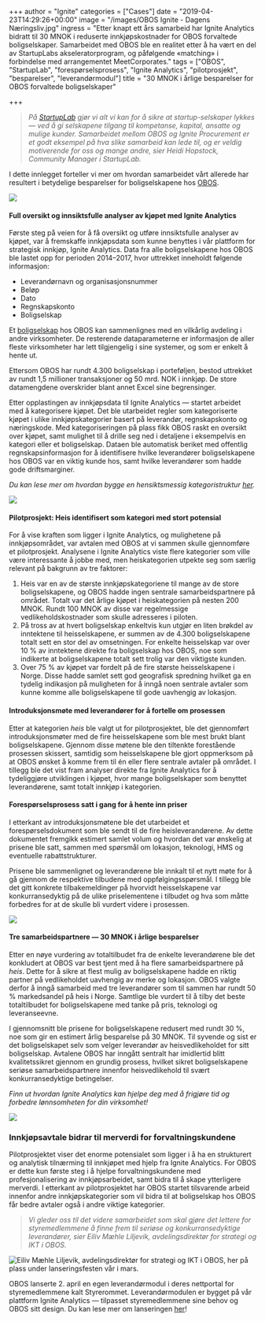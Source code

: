 +++
author = "Ignite"
categories = ["Cases"]
date = "2019-04-23T14:29:26+00:00"
image = "/images/OBOS   Ignite - Dagens Næringsliv.jpg"
ingress = "Etter knapt ett års samarbeid har Ignite Analytics bidratt til 30 MNOK i reduserte innkjøpskostnader for OBOS forvaltede boligselskaper. Samarbeidet med OBOS ble en realitet etter å ha vært en del av StartupLabs akseleratorprogram, og påfølgende «matching» i forbindelse med arrangementet MeetCorporates."
tags = ["OBOS", "StartupLab", "forespørselsprosess", "Ignite Analytics", "pilotprosjekt", "besparelser", "leverandørmodul"]
title = "30 MNOK i årlige besparelser for OBOS forvaltede boligselskaper"

+++
> _På_ [_StartupLab_](https://startuplab.no/) _gjør vi alt vi kan for å sikre at startup-selskaper lykkes — ved å gi selskapene tilgang til kompetanse, kapital, ansatte og mulige kunder. Samarbeidet mellom OBOS og Ignite Procurement er et godt eksempel på hva slike samarbeid kan lede til, og er veldig motiverende for oss og mange andre, sier Heidi Hopstock, Community Manager i StartupLab._

I dette innlegget forteller vi mer om hvordan samarbeidet vårt allerede har resultert i betydelige besparelser for boligselskapene hos [OBOS](https://www.obos.no/).

![](https://cdn-images-1.medium.com/max/800/1*BLaC6TnmaPfeAZ6w52x54A.jpeg)

#### Full oversikt og innsiktsfulle analyser av kjøpet med Ignite Analytics

Første steg på veien for å få oversikt og utføre innsiktsfulle analyser av kjøpet, var å fremskaffe innkjøpsdata som kunne benyttes i vår plattform for strategisk innkjøp, Ignite Analytics. Data fra alle boligselskapene hos OBOS ble lastet opp for perioden 2014–2017, hvor uttrekket inneholdt følgende informasjon:

* Leverandørnavn og organisasjonsnummer
* Beløp
* Dato
* Regnskapskonto
* Boligselskap

Et [boligselskap](https://www.obos.no/styre/boligforvaltning?WT.mc_id=sok_1070314172_goo&gclid=CjwKCAjwycfkBRAFEiwAnLX5IfsqK5cVvCXaYfeoh4z_4ggFFV3BZyWDHb5SQ8f-N7kBNVARn01aBBoCZFYQAvD_BwE) hos OBOS kan sammenlignes med en vilkårlig avdeling i andre virksomheter. De resterende dataparameterne er informasjon de aller fleste virksomheter har lett tilgjengelig i sine systemer, og som er enkelt å hente ut.

Ettersom OBOS har rundt 4.300 boligselskap i porteføljen, bestod uttrekket av rundt 1,5 millioner transaksjoner og 50 mrd. NOK i innkjøp. De store datamengdene overskrider blant annet Excel sine begrensinger.

Etter opplastingen av innkjøpsdata til Ignite Analytics — startet arbeidet med å kategorisere kjøpet. Det ble utarbeidet regler som kategoriserte kjøpet i ulike innkjøpskategorier basert på leverandør, regnskapskonto og næringskode. Med kategoriseringen på plass fikk OBOS raskt en oversikt over kjøpet, samt mulighet til å drille seg ned i detaljene i eksempelvis en kategori eller et boligselskap. Dataen ble automatisk beriket med offentlig regnskapsinformasjon for å identifisere hvilke leverandører boligselskapene hos OBOS var en viktig kunde hos, samt hvilke leverandører som hadde gode driftsmarginer.

_Du kan lese mer om hvordan bygge en hensiktsmessig kategoristruktur_ [_her_](https://www.ignite.no/blogg/innsikt/hvordan-bygge-en-hensiktsmessig-kategoristruktur/)_._

![](https://cdn-images-1.medium.com/max/800/1*WuLPJ5koLTDGQVmb26_qIw.png)

#### Pilotprosjekt: Heis identifisert som kategori med stort potensial

For å vise kraften som ligger i Ignite Analytics, og mulighetene på innkjøpsområdet, var avtalen med OBOS at vi sammen skulle gjennomføre et pilotprosjekt. Analysene i Ignite Analytics viste flere kategorier som ville være interessante å jobbe med, men heiskategorien utpekte seg som særlig relevant på bakgrunn av tre faktorer:

1. Heis var en av de største innkjøpskategoriene til mange av de store boligselskapene, og OBOS hadde ingen sentrale samarbeidspartnere på området. Totalt var det årlige kjøpet i heiskategorien på nesten 200 MNOK. Rundt 100 MNOK av disse var regelmessige vedlikeholdskostnader som skulle adresseres i piloten.
2. På tross av at hvert boligselskap enkeltvis kun utgjør en liten brøkdel av inntektene til heisselskapene, er summen av de 4.300 boligselskapene totalt sett en stor del av omsetningen. For enkelte heisselskap var over 10 % av inntektene direkte fra boligselskap hos OBOS, noe som indikerte at boligselskapene totalt sett trolig var den viktigste kunden.
3. Over 75 % av kjøpet var fordelt på de fire største heisselskapene i Norge. Disse hadde samlet sett god geografisk spredning hvilket ga en tydelig indikasjon på muligheten for å inngå noen sentrale avtaler som kunne komme alle boligselskapene til gode uavhengig av lokasjon.

#### Introduksjonsmøte med leverandører for å fortelle om prosessen

Etter at kategorien _heis_ ble valgt ut for pilotprosjektet, ble det gjennomført introduksjonsmøter med de fire heisselskapene som ble mest brukt blant boligselskapene. Gjennom disse møtene ble den tiltenkte forestående prosessen skissert, samtidig som heisselskapene ble gjort oppmerksom på at OBOS ønsket å komme frem til én eller flere sentrale avtaler på området. I tillegg ble det vist fram analyser direkte fra Ignite Analytics for å tydeliggjøre utviklingen i kjøpet, hvor mange boligselskaper som benyttet leverandørene, samt totalt innkjøp i kategorien.

#### Forespørselsprosess satt i gang for å hente inn priser

I etterkant av introduksjonsmøtene ble det utarbeidet et forespørselsdokument som ble sendt til de fire heisleverandørene. Av dette dokumentet fremgikk estimert samlet volum og hvordan det var ønskelig at prisene ble satt, sammen med spørsmål om lokasjon, teknologi, HMS og eventuelle rabattstrukturer.

Prisene ble sammenlignet og leverandørene ble innkalt til et nytt møte for å gå gjennom de respektive tilbudene med oppfølgingsspørsmål. I tillegg ble det gitt konkrete tilbakemeldinger på hvorvidt heisselskapene var konkurransedyktig på de ulike priselementene i tilbudet og hva som måtte forbedres for at de skulle bli vurdert videre i prosessen.

![](https://cdn-images-1.medium.com/max/800/1*MkNJDRqwSePlh1bUd7O9Iw.png)

#### Tre samarbeidspartnere — 30 MNOK i årlige besparelser

Etter en nøye vurdering av totaltilbudet fra de enkelte leverandørene ble det konkludert at OBOS var best tjent med å ha flere samarbeidspartnere på _heis_. Dette for å sikre at flest mulig av boligselskapene hadde en riktig partner på vedlikeholdet uavhengig av merke og lokasjon. OBOS valgte derfor å inngå samarbeid med tre leverandører som til sammen har rundt 50 % markedsandel på heis i Norge. Samtlige ble vurdert til å tilby det beste totaltilbudet for boligselskapene med tanke på pris, teknologi og leveranseevne.

I gjennomsnitt ble prisene for boligselskapene redusert med rundt 30 %, noe som gir en estimert årlig besparelse på 30 MNOK. Til syvende og sist er det boligselskapet selv som velger leverandør av heisvedlikeholdet for sitt boligselskap. Avtalene OBOS har inngått sentralt har imidlertid blitt kvalitetssikret gjennom en grundig prosess, hvilket sikret boligselskapene seriøse samarbeidspartnere innenfor heisvedlikehold til svært konkurransedyktige betingelser.

_Finn ut hvordan Ignite Analytics kan hjelpe deg med å frigjøre tid og forbedre lønnsomheten for din virksomhet!_

[![](https://cdn-images-1.medium.com/max/800/1*wNfW3gtCL-EO9XYJOYYSnQ.png)](https://www.ignite.no/ignite-analytics/demo/)

### Innkjøpsavtale bidrar til merverdi for forvaltningskundene

Pilotprosjektet viser det enorme potensialet som ligger i å ha en strukturert og analytisk tilnærming til innkjøpet med hjelp fra Ignite Analytics. For OBOS er dette kun første steg i å hjelpe forvaltningskundene med profesjonalisering av innkjøpsarbeidet, samt bidra til å skape ytterligere merverdi. I etterkant av pilotprosjektet har OBOS startet tilsvarende arbeid innenfor andre innkjøpskategorier som vil bidra til at boligselskap hos OBOS får bedre avtaler også i andre viktige kategorier.

> _Vi gleder oss til det videre samarbeidet som skal gjøre det lettere for styremedlemmene å finne frem til seriøse og konkurransedyktige leverandører, sier Eiliv Mæhle Liljevik, avdelingsdirektør for strategi og IKT i OBOS._

![Eiliv Mæhle Liljevik, avdelingsdirektør for strategi og IKT i OBOS, her på plass under lanseringsfesten vår i mars.](https://cdn-images-1.medium.com/max/800/1*fieHvV7mbXVl4RqUTsEYgA.jpeg)

OBOS lanserte 2. april en egen leverandørmodul i deres nettportal for styremedlemmene kalt Styrerommet. Leverandørmodulen er bygget på vår plattform Ignite Analytics — tilpasset styremedlemmene sine behov og OBOS sitt design. Du kan lese mer om lanseringen [her](https://www.ignite.no/blogg/nyheter/leverand%C3%B8rmodul-basert-p%C3%A5-ignite-analytics-lansert-for-obos-forvaltede-boligselskaper/)!